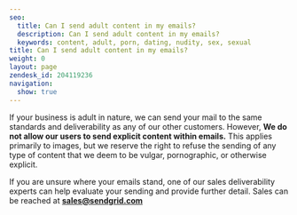 ```yaml
---
seo:
  title: Can I send adult content in my emails?
  description: Can I send adult content in my emails?
  keywords: content, adult, porn, dating, nudity, sex, sexual
title: Can I send adult content in my emails?
weight: 0
layout: page
zendesk_id: 204119236
navigation:
  show: true
---
```


If your business is adult in nature, we can send your mail to the same standards and deliverability as any of our other customers. However, **We do not allow our users to send explicit content within emails.** This applies primarily to images, but we reserve the right to refuse the sending of any type of content that we deem to be vulgar, pornographic, or otherwise explicit.

If you are unsure where your emails stand, one of our sales deliverability experts can help evaluate your sending and provide further detail. Sales can be reached at **sales@sendgrid.com**

